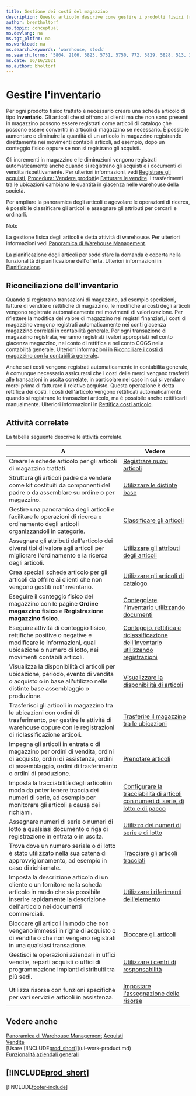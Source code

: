 ```yaml
---
title: Gestione dei costi del magazzino
description: Questo articolo descrive come gestire i prodotti fisici trattati creando una scheda articolo inventario.
author: brentholtorf
ms.topic: conceptual
ms.devlang: na
ms.tgt_pltfrm: na
ms.workload: na
ms.search.keywords: 'warehouse, stock'
ms.search.forms: '5804, 2106, 5823, 5751, 5750, 772, 5829, 5828, 513, 304, 40, 38, 167, 117, 5827, 9223, 158, 354, 9152, 286, 5754, 5402, 209, 297, 298, 99000782'
ms.date: 06/16/2021
ms.author: bholtorf
---
```


# <a name="manage-inventory"></a>Gestire l'inventario

Per ogni prodotto fisico trattato è necessario creare una scheda articolo di tipo **Inventario**. Gli articoli che si offrono ai clienti ma che non sono presenti in magazzino possono essere registrati come articoli di catalogo che possono essere convertiti in articoli di magazzino se necessario. È possibile aumentare o diminuire la quantità di un articolo in magazzino registrando direttamente nei movimenti contabili articoli, ad esempio, dopo un conteggio fisico oppure se non si registrano gli acquisti.

Gli incrementi in magazzino e le diminuzioni vengono registrati automaticamente anche quando si registrano gli acquisti e i documenti di vendita rispettivamente. Per ulteriori informazioni, vedi [Registrare gli acquisti](purchasing-how-record-purchases.md), [Procedura: Vendere prodotti](sales-how-sell-products.md)e [Fatturare le vendite](sales-how-invoice-sales.md). I trasferimenti tra le ubicazioni cambiano le quantità in giacenza nelle warehouse della società.

Per ampliare la panoramica degli articoli e agevolare le operazioni di ricerca, è possibile classificare gli articoli e assegnare gli attributi per cercarli e ordinarli.

> [!NOTE]
> La gestione fisica degli articoli è detta attività di warehouse. Per ulteriori informazioni vedi [Panoramica di Warehouse Management](design-details-warehouse-management.md).

La pianificazione degli articoli per soddisfare la domanda è coperta nella funzionalità di pianificazione dell'offerta. Ulteriori informazioni in [Pianificazione](production-planning.md).  

## <a name="inventory-reconciliation"></a>Riconciliazione dell'inventario

Quando si registrano transazioni di magazzino, ad esempio spedizioni, fatture di vendite o rettifiche di magazzino, le modifiche ai costi degli articoli vengono registrate automaticamente nei movimenti di valorizzazione. Per riflettere la modifica del valore di magazzino nei registri finanziari, i costi di magazzino vengono registrati automaticamente nei conti giacenza magazzino correlati in contabilità generale. Per ogni transazione di magazzino registrata, verranno registrati i valori appropriati nel conto giacenza magazzino, nel conto di rettifica e nel conto COGS nella contabilità generale. Ulteriori informazioni in [Riconciliare i costi di magazzino con la contabilità generale](finance-how-to-post-inventory-costs-to-the-general-ledger.md).

Anche se i costi vengono registrati automaticamente in contabilità generale, è comunque necessario assicurarsi che i costi delle merci vengano trasferiti alle transazioni in uscita correlate, in particolare nel caso in cui si vendano merci prima di fatturare il relativo acquisto. Questa operazione è detta rettifica dei costi. I costi dell'articolo vengono rettificati automaticamente quando si registrano le transazioni articolo, ma è possibile anche rettificarli manualmente. Ulteriori informazioni in [Rettifica costi articolo](inventory-how-adjust-item-costs.md).  

## <a name="related-tasks"></a>Attività correlate

La tabella seguente descrive le attività correlate.

|A |Vedere |
|---|----|
|Creare le schede articolo per gli articoli di magazzino trattati.|[Registrare nuovi articoli](inventory-how-register-new-items.md)|
|Struttura gli articoli padre da vendere come kit costituiti da componenti del padre o da assemblare su ordine o per magazzino.|[Utilizzare le distinte base](inventory-how-work-BOMs.md)|
|Gestire una panoramica degli articoli e facilitare le operazioni di ricerca e ordinamento degli articoli organizzandoli in categorie.|[Classificare gli articoli](inventory-how-categorize-items.md)|
|Assegnare gli attributi dell'articolo dei diversi tipi di valore agli articoli per migliorare l'ordinamento e la ricerca degli articoli.|[Utilizzare gli attributi degli articoli](inventory-how-work-item-attributes.md)|
|Crea speciali schede articolo per gli articoli da offrire ai clienti che non vengono gestiti nell'inventario.|[Utilizzare gli articoli di catalogo](inventory-how-work-nonstock-items.md)|
|Eseguire il conteggio fisico del magazzino con le pagine **Ordine magazzino fisico** e **Registrazione magazzino fisico**.|[Conteggiare l'inventario utilizzando documenti](inventory-how-count-inventory-with-documents.md)|
|Eseguire attività di conteggio fisico, rettifiche positive o negative e modificare le informazioni, quali ubicazione o numero di lotto, nei movimenti contabili articoli.|[Conteggio, rettifica e riclassificazione dell'inventario utilizzando registrazioni](inventory-how-count-adjust-reclassify.md)|
|Visualizza la disponibilità di articoli per ubicazione, periodo, evento di vendita o acquisto o in base all'utilizzo nelle distinte base assemblaggio o produzione.|[Visualizzare la disponibilità di articoli](inventory-how-availability-overview.md)|
|Trasferisci gli articoli in magazzino tra le ubicazioni con ordini di trasferimento, per gestire le attività di warehouse oppure con le registrazioni di riclassificazione articoli.|[Trasferire il magazzino tra le ubicazioni](inventory-how-transfer-between-locations.md)|
|Impegna gli articoli in entrata o di magazzino per ordini di vendita, ordini di acquisto, ordini di assistenza, ordini di assemblaggio, ordini di trasferimento o ordini di produzione.|[Prenotare articoli](inventory-how-to-reserve-items.md)|
|Imposta la tracciabilità degli articoli in modo da poter tenere traccia dei numeri di serie, ad esempio per monitorare gli articoli a causa dei richiami.|[Configurare la tracciabilità di articoli con numeri di serie, di lotto e di pacco](inventory-how-setup-item-tracking.md)|
|Assegnare numeri di serie o numeri di lotto a qualsiasi documento o riga di registrazione in entrata o in uscita.|[Utilizzo dei numeri di serie e di lotto](inventory-how-work-item-tracking.md)|
|Trova dove un numero seriale o di lotto è stato utilizzato nella sua catena di approvvigionamento, ad esempio in caso di richiamate.|[Tracciare gli articoli tracciati](inventory-how-to-trace-item-tracked-items.md)|
|Imposta la descrizione articolo di un cliente o un fornitore nella scheda articolo in modo che sia possibile inserire rapidamente la descrizione dell'articolo nei documenti commerciali.|[Utilizzare i riferimenti dell'elemento](inventory-how-use-item-cross-refs.md)|
|Bloccare gli articoli in modo che non vengano immessi in righe di acquisto o di vendita o che non vengano registrati in una qualsiasi transazione.|[Bloccare gli articoli](inventory-how-block-items.md)|
|Gestisci le operazioni aziendali in uffici vendite, reparti acquisti o uffici di programmazione impianti distribuiti tra più sedi.|[Utilizzare i centri di responsabilità](inventory-responsibility-centers.md)|
|Utilizza risorse con funzioni specifiche per vari servizi e articoli in assistenza.|[Impostare l'assegnazione delle risorse](service-how-setup-resource-allocation.md)|

## <a name="see-also"></a>Vedere anche

[Panoramica di Warehouse Management](design-details-warehouse-management.md)
[Acquisti](purchasing-manage-purchasing.md)  
[Vendite](sales-manage-sales.md)  
[Usare [!INCLUDE[prod_short](includes/prod_short.md)]](ui-work-product.md)  
[Funzionalità aziendali generali](ui-across-business-areas.md)  

## [!INCLUDE[prod_short](includes/free_trial_md.md)]  

[!INCLUDE[footer-include](includes/footer-banner.md)]
